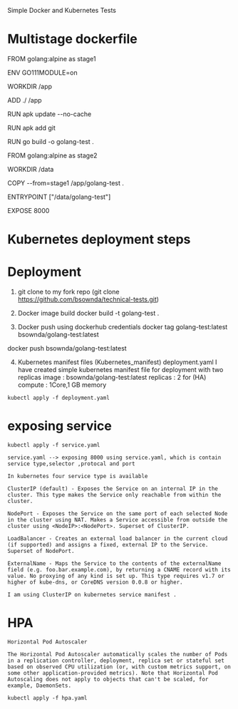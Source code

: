 Simple Docker and Kubernetes Tests
# Multistage dockerfile

FROM golang:alpine as stage1

ENV GO111MODULE=on

WORKDIR /app

ADD ./ /app

RUN apk update --no-cache

RUN apk add git

RUN go build -o golang-test  .

FROM golang:alpine as stage2

WORKDIR /data

COPY --from=stage1 /app/golang-test .

ENTRYPOINT ["/data/golang-test"]

EXPOSE 8000

# Kubernetes deployment steps
  
   # Deployment 
   1. git clone to my fork repo (git clone https://github.com/bsownda/technical-tests.git)

   2. Docker image build 
   docker build -t golang-test .

   3. Docker push  using dockerhub credentials 
   docker tag golang-test:latest bsownda/golang-test:latest

   docker push bsownda/golang-test:latest

   4. Kubernetes manifest files (Kubernetes_manifest)
    deployment.yaml
    I have created simple kubernetes manifest file for deployment with two replicas
    image : bsownda/golang-test:latest
    replicas : 2 for (HA)
    compute : 1Core,1 GB memory


    kubectl apply -f deployment.yaml

# exposing service

    kubectl apply -f service.yaml

    service.yaml --> exposing 8000 using service.yaml, which is contain service type,selector ,protocal and port 

    In kubernetes four service type is available 

    ClusterIP (default) - Exposes the Service on an internal IP in the cluster. This type makes the Service only reachable from within the cluster.
    
    NodePort - Exposes the Service on the same port of each selected Node in the cluster using NAT. Makes a Service accessible from outside the cluster using <NodeIP>:<NodePort>. Superset of ClusterIP.

    LoadBalancer - Creates an external load balancer in the current cloud (if supported) and assigns a fixed, external IP to the Service. Superset of NodePort.

    ExternalName - Maps the Service to the contents of the externalName field (e.g. foo.bar.example.com), by returning a CNAME record with its value. No proxying of any kind is set up. This type requires v1.7 or higher of kube-dns, or CoreDNS version 0.0.8 or higher.

    I am using ClusterIP on kubernetes service manifest .

 # HPA

    Horizontal Pod Autoscaler

    The Horizontal Pod Autoscaler automatically scales the number of Pods in a replication controller, deployment, replica set or stateful set based on observed CPU utilization (or, with custom metrics support, on some other application-provided metrics). Note that Horizontal Pod Autoscaling does not apply to objects that can't be scaled, for example, DaemonSets.

    kubectl apply -f hpa.yaml








     

